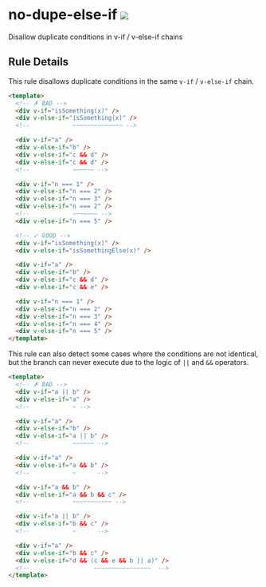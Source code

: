 # no-dupe-else-if ![](https://img.shields.io/badge/vue_vine-essentials-blue)

Disallow duplicate conditions in v-if / v-else-if chains

## Rule Details

This rule disallows duplicate conditions in the same `v-if` / `v-else-if` chain.

<!-- eslint-skip -->
```html
<template>
  <!-- ✗ BAD -->
  <div v-if="isSomething(x)" />
  <div v-else-if="isSomething(x)" />
  <!--            ~~~~~~~~~~~~~~ -->

  <div v-if="a" />
  <div v-else-if="b" />
  <div v-else-if="c && d" />
  <div v-else-if="c && d" />
  <!--            ~~~~~~ -->

  <div v-if="n === 1" />
  <div v-else-if="n === 2" />
  <div v-else-if="n === 3" />
  <div v-else-if="n === 2" />
  <!--            ~~~~~~~ -->
  <div v-else-if="n === 5" />

  <!-- ✓ GOOD -->
  <div v-if="isSomething(x)" />
  <div v-else-if="isSomethingElse(x)" />

  <div v-if="a" />
  <div v-else-if="b" />
  <div v-else-if="c && d" />
  <div v-else-if="c && e" />

  <div v-if="n === 1" />
  <div v-else-if="n === 2" />
  <div v-else-if="n === 3" />
  <div v-else-if="n === 4" />
  <div v-else-if="n === 5" />
</template>
```

This rule can also detect some cases where the conditions are not identical, but the branch can never execute due to the logic of `||` and `&&` operators.

```html
<template>
  <!-- ✗ BAD -->
  <div v-if="a || b" />
  <div v-else-if="a" />
  <!--            ~ -->

  <div v-if="a" />
  <div v-else-if="b" />
  <div v-else-if="a || b" />
  <!--            ~~~~~~ -->

  <div v-if="a" />
  <div v-else-if="a && b" />
  <!--            ~      -->

  <div v-if="a && b" />
  <div v-else-if="a && b && c" />
  <!--            ~~~~~~~~~~~ -->

  <div v-if="a || b" />
  <div v-else-if="b && c" />
  <!--            ~      -->

  <div v-if="a" />
  <div v-else-if="b && c" />
  <div v-else-if="d && (c && e && b || a)" />
  <!--                  ~~~~~~~~~~~~~~~~  -->
</template>
```
